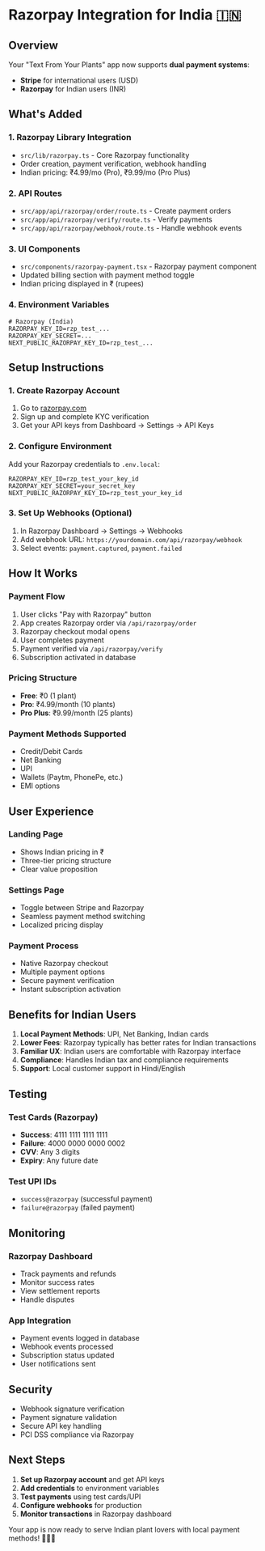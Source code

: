 # Razorpay Integration for India 🇮🇳

## Overview

Your "Text From Your Plants" app now supports **dual payment systems**:
- **Stripe** for international users (USD)
- **Razorpay** for Indian users (INR)

## What's Added

### 1. Razorpay Library Integration
- `src/lib/razorpay.ts` - Core Razorpay functionality
- Order creation, payment verification, webhook handling
- Indian pricing: ₹4.99/mo (Pro), ₹9.99/mo (Pro Plus)

### 2. API Routes
- `src/app/api/razorpay/order/route.ts` - Create payment orders
- `src/app/api/razorpay/verify/route.ts` - Verify payments
- `src/app/api/razorpay/webhook/route.ts` - Handle webhook events

### 3. UI Components
- `src/components/razorpay-payment.tsx` - Razorpay payment component
- Updated billing section with payment method toggle
- Indian pricing displayed in ₹ (rupees)

### 4. Environment Variables
```env
# Razorpay (India)
RAZORPAY_KEY_ID=rzp_test_...
RAZORPAY_KEY_SECRET=...
NEXT_PUBLIC_RAZORPAY_KEY_ID=rzp_test_...
```

## Setup Instructions

### 1. Create Razorpay Account
1. Go to [razorpay.com](https://razorpay.com)
2. Sign up and complete KYC verification
3. Get your API keys from Dashboard → Settings → API Keys

### 2. Configure Environment
Add your Razorpay credentials to `.env.local`:
```env
RAZORPAY_KEY_ID=rzp_test_your_key_id
RAZORPAY_KEY_SECRET=your_secret_key
NEXT_PUBLIC_RAZORPAY_KEY_ID=rzp_test_your_key_id
```

### 3. Set Up Webhooks (Optional)
1. In Razorpay Dashboard → Settings → Webhooks
2. Add webhook URL: `https://yourdomain.com/api/razorpay/webhook`
3. Select events: `payment.captured`, `payment.failed`

## How It Works

### Payment Flow
1. User clicks "Pay with Razorpay" button
2. App creates Razorpay order via `/api/razorpay/order`
3. Razorpay checkout modal opens
4. User completes payment
5. Payment verified via `/api/razorpay/verify`
6. Subscription activated in database

### Pricing Structure
- **Free**: ₹0 (1 plant)
- **Pro**: ₹4.99/month (10 plants)
- **Pro Plus**: ₹9.99/month (25 plants)

### Payment Methods Supported
- Credit/Debit Cards
- Net Banking
- UPI
- Wallets (Paytm, PhonePe, etc.)
- EMI options

## User Experience

### Landing Page
- Shows Indian pricing in ₹
- Three-tier pricing structure
- Clear value proposition

### Settings Page
- Toggle between Stripe and Razorpay
- Seamless payment method switching
- Localized pricing display

### Payment Process
- Native Razorpay checkout
- Multiple payment options
- Secure payment verification
- Instant subscription activation

## Benefits for Indian Users

1. **Local Payment Methods**: UPI, Net Banking, Indian cards
2. **Lower Fees**: Razorpay typically has better rates for Indian transactions
3. **Familiar UX**: Indian users are comfortable with Razorpay interface
4. **Compliance**: Handles Indian tax and compliance requirements
5. **Support**: Local customer support in Hindi/English

## Testing

### Test Cards (Razorpay)
- **Success**: 4111 1111 1111 1111
- **Failure**: 4000 0000 0000 0002
- **CVV**: Any 3 digits
- **Expiry**: Any future date

### Test UPI IDs
- `success@razorpay` (successful payment)
- `failure@razorpay` (failed payment)

## Monitoring

### Razorpay Dashboard
- Track payments and refunds
- Monitor success rates
- View settlement reports
- Handle disputes

### App Integration
- Payment events logged in database
- Webhook events processed
- Subscription status updated
- User notifications sent

## Security

- Webhook signature verification
- Payment signature validation
- Secure API key handling
- PCI DSS compliance via Razorpay

## Next Steps

1. **Set up Razorpay account** and get API keys
2. **Add credentials** to environment variables
3. **Test payments** using test cards/UPI
4. **Configure webhooks** for production
5. **Monitor transactions** in Razorpay dashboard

Your app is now ready to serve Indian plant lovers with local payment methods! 🌱🇮🇳
